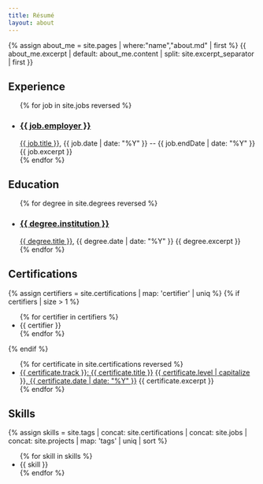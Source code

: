 ```yaml
---
title: Résumé
layout: about
---
```


{% assign about_me = site.pages | where:"name","about.md" | first %}
{{ about_me.excerpt | default: about_me.content | split: site.excerpt_separator | first }}

## Experience
<ul>
{% for job in site.jobs reversed %}
  <li>
    <h3 id="{{ job.url | split: '/' | last | split: '.' | first }}"><a href="{{ job.link }}">{{ job.employer }}</a></h3>
    <a href="{{ job.detailLink }}">{{ job.title }}</a>, <time datetime="{{ job.date }}">{{ job.date | date: "%Y" }}</time> -- <time datetime="{{ job.endDate }}">{{ job.endDate | date: "%Y" }}</time>
    {{ job.excerpt }}
  </li>
{% endfor %}
</ul>

## Education
<ul>
{% for degree in site.degrees reversed %}
  <li id="{{ degree.slug }}">
    <h3 id="{{ degree.institution | slugify }}"><a href="{{ degree.link }}">{{ degree.institution }}</a></h3>
    <a href="{{ degree.detailLink }}">{{ degree.title }}</a>, <time datetime="{{ degree.date }}">{{ degree.date | date: "%Y" }}</time>
    {{ degree.excerpt }}
  </li>
{% endfor %}
</ul>

## Certifications
{% assign certifiers = site.certifications | map: 'certifier' | uniq %}
{% if certifiers | size > 1 %}
<ul class="plist">
{% for certifier in certifiers %}
    <li id="{{ certifier | slugify }}">{{ certifier }}</li>
{% endfor %}
</ul>
{% endif %}
<ul>
{% for certificate in site.certifications reversed %}
      <li id="{{ certificate.slug }}">
      <a href="{{ certificate.link }}">{{ certificate.track }}: {{ certificate.title }}</a> <a href="{{ certificate.detailLink }}">{{ certificate.level | capitalize }}, <time datetime="{{ certificate.date }}">{{ certificate.date | date: "%Y" }}</time></a>
      {{ certificate.excerpt }}
      </li>
{% endfor %}
</ul>

## Skills
{% assign skills = site.tags | concat: site.certifications | concat: site.jobs | concat: site.projects | map: 'tags' | uniq | sort %}
<ul class="plist">
{% for skill in skills %}
    <li>{{ skill }}</li>
{% endfor %}
</ul>
